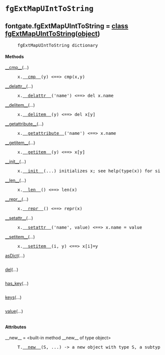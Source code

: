 

<a name="fontgate.fgExtMapUIntToString"></a>

# `fgExtMapUIntToString`


<dt class="class"><h2><span class="class-name">fontgate.fgExtMapUIntToString</span> = <a name="fontgate.fgExtMapUIntToString" href="#fontgate.fgExtMapUIntToString">class fgExtMapUIntToString</a>(<a href="./__builtin__.html#object">object</a>)</h2></dt><dd class="class"><dd>


<pre class="doc" markdown="0">fgExtMapUIntToString dictionary</pre>


</dd><h4 class="head-methods">Methods </h4><dl class="function"><dt><a name="fgExtMapUIntToString-__cmp__" href="#fgExtMapUIntToString-__cmp__"><span class="function-name">__cmp__</span></a><span class="argspec">(...)</span></dt><dd>

<pre class="doc" markdown="0">x.<a href="#fontgate.fgExtMapUIntToString-__cmp__">__cmp__</a>(y) <==> cmp(x,y)</pre>

</dd></dl>
<dl class="function"><dt><a name="fgExtMapUIntToString-__delattr__" href="#fgExtMapUIntToString-__delattr__"><span class="function-name">__delattr__</span></a><span class="argspec">(...)</span></dt><dd>

<pre class="doc" markdown="0">x.<a href="#fontgate.fgExtMapUIntToString-__delattr__">__delattr__</a>('name') <==> del x.name</pre>

</dd></dl>
<dl class="function"><dt><a name="fgExtMapUIntToString-__delitem__" href="#fgExtMapUIntToString-__delitem__"><span class="function-name">__delitem__</span></a><span class="argspec">(...)</span></dt><dd>

<pre class="doc" markdown="0">x.<a href="#fontgate.fgExtMapUIntToString-__delitem__">__delitem__</a>(y) <==> del x[y]</pre>

</dd></dl>
<dl class="function"><dt><a name="fgExtMapUIntToString-__getattribute__" href="#fgExtMapUIntToString-__getattribute__"><span class="function-name">__getattribute__</span></a><span class="argspec">(...)</span></dt><dd>

<pre class="doc" markdown="0">x.<a href="#fontgate.fgExtMapUIntToString-__getattribute__">__getattribute__</a>('name') <==> x.name</pre>

</dd></dl>
<dl class="function"><dt><a name="fgExtMapUIntToString-__getitem__" href="#fgExtMapUIntToString-__getitem__"><span class="function-name">__getitem__</span></a><span class="argspec">(...)</span></dt><dd>

<pre class="doc" markdown="0">x.<a href="#fontgate.fgExtMapUIntToString-__getitem__">__getitem__</a>(y) <==> x[y]</pre>

</dd></dl>
<dl class="function"><dt><a name="fgExtMapUIntToString-__init__" href="#fgExtMapUIntToString-__init__"><span class="function-name">__init__</span></a><span class="argspec">(...)</span></dt><dd>

<pre class="doc" markdown="0">x.<a href="#fontgate.fgExtMapUIntToString-__init__">__init__</a>(...) initializes x; see help(type(x)) for signature</pre>

</dd></dl>
<dl class="function"><dt><a name="fgExtMapUIntToString-__len__" href="#fgExtMapUIntToString-__len__"><span class="function-name">__len__</span></a><span class="argspec">(...)</span></dt><dd>

<pre class="doc" markdown="0">x.<a href="#fontgate.fgExtMapUIntToString-__len__">__len__</a>() <==> len(x)</pre>

</dd></dl>
<dl class="function"><dt><a name="fgExtMapUIntToString-__repr__" href="#fgExtMapUIntToString-__repr__"><span class="function-name">__repr__</span></a><span class="argspec">(...)</span></dt><dd>

<pre class="doc" markdown="0">x.<a href="#fontgate.fgExtMapUIntToString-__repr__">__repr__</a>() <==> repr(x)</pre>

</dd></dl>
<dl class="function"><dt><a name="fgExtMapUIntToString-__setattr__" href="#fgExtMapUIntToString-__setattr__"><span class="function-name">__setattr__</span></a><span class="argspec">(...)</span></dt><dd>

<pre class="doc" markdown="0">x.<a href="#fontgate.fgExtMapUIntToString-__setattr__">__setattr__</a>('name', value) <==> x.name = value</pre>

</dd></dl>
<dl class="function"><dt><a name="fgExtMapUIntToString-__setitem__" href="#fgExtMapUIntToString-__setitem__"><span class="function-name">__setitem__</span></a><span class="argspec">(...)</span></dt><dd>

<pre class="doc" markdown="0">x.<a href="#fontgate.fgExtMapUIntToString-__setitem__">__setitem__</a>(i, y) <==> x[i]=y</pre>

</dd></dl>
<dl class="function"><dt><a name="fgExtMapUIntToString-asDict" href="#fgExtMapUIntToString-asDict"><span class="function-name">asDict</span></a><span class="argspec">(...)</span></dt><dd>

<pre class="doc" markdown="0"></pre>

</dd></dl>
<dl class="function"><dt><a name="fgExtMapUIntToString-del" href="#fgExtMapUIntToString-del"><span class="function-name">del</span></a><span class="argspec">(...)</span></dt><dd>

<pre class="doc" markdown="0"></pre>

</dd></dl>
<dl class="function"><dt><a name="fgExtMapUIntToString-has_key" href="#fgExtMapUIntToString-has_key"><span class="function-name">has_key</span></a><span class="argspec">(...)</span></dt><dd>

<pre class="doc" markdown="0"></pre>

</dd></dl>
<dl class="function"><dt><a name="fgExtMapUIntToString-keys" href="#fgExtMapUIntToString-keys"><span class="function-name">keys</span></a><span class="argspec">(...)</span></dt><dd>

<pre class="doc" markdown="0"></pre>

</dd></dl>
<dl class="function"><dt><a name="fgExtMapUIntToString-value" href="#fgExtMapUIntToString-value"><span class="function-name">value</span></a><span class="argspec">(...)</span></dt><dd>

<pre class="doc" markdown="0"></pre>

</dd></dl>

  <h4 class="head-attrs">Attributes </h4><dl><dt><span class="other-name">__new__</span> = &lt;built-in method __new__ of type object&gt;<dd>

<pre class="doc" markdown="0">T.<a href="#fontgate.fgExtMapUIntToString-__new__">__new__</a>(S, ...) -> a new object with type S, a subtype of T</pre>

</dd></dl>
</dd>
